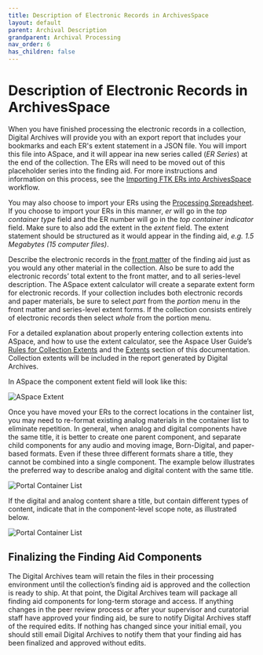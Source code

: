 ```yaml
---
title: Description of Electronic Records in ArchivesSpace
layout: default
parent: Archival Description
grandparent: Archival Processing
nav_order: 6
has_children: false
---
```

# Description of Electronic Records in ArchivesSpace
When you have finished processing the electronic records in a collection, Digital Archives will provide you with an export report that includes your bookmarks and each ER's extent statement in a JSON file. You will import this file into ASpace, and it will appear ina  new series called (_ER Series_) at the end of the collection. The ERs will need to be moved out of this placeholder series into the finding aid. For more instructions and information on this process, see the [Importing FTK ERs into ArchivesSpace]() workflow.

You may also choose to import your ERs using the [Processing Spreadsheet](https://docs.google.com/spreadsheets/d/1TEPAgzKzb5C8IWVkRfHy2--Wj4sMdM6XitKM4ZZiesg/edit#gid=0). If you choose to import your ERs in this manner, _er_ will go in the _top container type_ field and the ER number will go in the _top container indicator_ field. Make sure to also add the extent in the _extent_ field. The extent statement should be structured as it would appear in the finding aid, _e.g. 1.5 Megabytes (15 computer files)_.

Describe the electronic records in the [front matter](https://nypl.github.io/pres-docs/archivalProcessing/Front-Matter.html) of the finding aid just as you would any other material in the collection. Also be sure to add the electronic records’ total extent to the front matter, and to all series-level description. The ASpace extent calculator will create a separate extent form for electronic records. If your collection includes both electronic records and paper materials, be sure to select _part_ from the _portion_ menu in the front matter and series-level extent forms. If the collection consists entirely of electronic records then select _whole_ from the portion menu. 

For a detailed explanation about properly entering collection extents into ASpace, and how to use the extent calculator, see the Aspace User Guide’s [Rules for Collection Extents]() and the [Extents]() section of this documentation. Collection extents will be included in the report generated by Digital Archives.

In ASpace the component extent field will look like this: 

![ASpace Extent](/Images/85-ASpace-ER-Extent.png)

Once you have moved your ERs to the correct locations in the container list, you may need to re-format existing analog materials in the container list to eliminate repetition. In general, when analog and digital components have the same title, it is better to create one parent component, and separate child components for any audio and moving image, Born-Digital, and paper-based formats. Even if these three different formats share a title, they cannot be combined into a single component. The example below illustrates the preferred way to describe analog and digital content with the same title.

![Portal Container List](/Images/86-portal-container-list.png)

If the digital and analog content share a title, but contain different types of content, indicate that in the component-level scope note, as illustrated below.

![Portal Container List](/Images/87-portal-container-list2.png)

## Finalizing the Finding Aid Components
The Digital Archives team will retain the files in their processing environment until the collection’s finding aid is approved and the collection is ready to ship. At that point, the Digital Archives team will package all finding aid components for long-term storage and access. If anything changes in the peer review process or after your supervisor and curatorial staff have approved your finding aid, be sure to notify Digital Archives staff of the required edits. If nothing has changed since your initial email, you should still email Digital Archives to notify them that your finding aid has been finalized and approved without edits. 